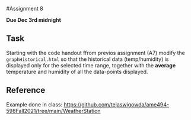 #Assignment 8

**Due Dec 3rd midnight**

## Task
Starting with the code handout ffrom previos assignment (A7)  modify the `graphHistorical.html` so that
the historical data (temp/humidity) is displayed only for the selected
time range, together with the **average** temperature and humidity of
all the data-points displayed.

## Reference

Example done in class:
  https://github.com/tejaswigowda/ame494-598Fall2021/tree/main/WeatherStation
